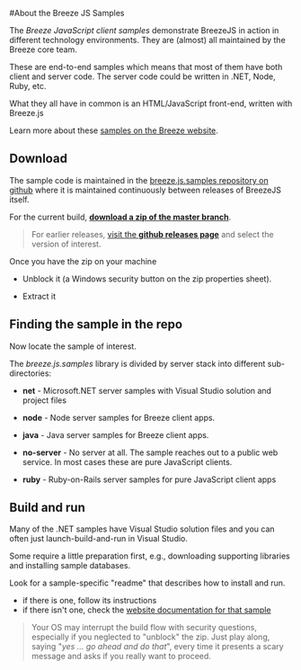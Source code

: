 #About the Breeze JS Samples

The *Breeze JavaScript client samples* demonstrate BreezeJS in action in different technology environments. They are (almost) all maintained by the Breeze core team.

These are end-to-end samples which means that most of them have both client and server code. The server code could be written in .NET, Node, Ruby, etc.

What they all have in common is an HTML/JavaScript front-end, written with Breeze.js

Learn more about these [samples on the Breeze website](http://breeze.github.io/doc-samples/ "About the BreezeJS Samples").

## Download

The sample code is maintained in the [breeze.js.samples repository on github](https://github.com/Breeze/breeze.js.samples "breeze.js.samples on GitHub") where it is maintained continuously between releases of BreezeJS itself.

For the current build, [**download a zip of the master branch**](https://github.com/Breeze/breeze.js.samples/archive/master.zip).

>For earlier releases, [visit the **github releases page**](https://github.com/Breeze/breeze.js.samples/releases) and select the version of interest.

Once you have the zip on your machine

- Unblock it (a Windows security button on the zip properties sheet).

- Extract it

## Finding the sample in the repo

Now locate the sample of interest.

The *breeze.js.samples* library is divided by server stack into different sub-directories:

+ **net** - Microsoft.NET server samples with Visual Studio solution and project files

+ **node** - Node server samples for Breeze client apps.

+ **java** - Java server samples for Breeze client apps. 

+ **no-server** - No server at all. The sample reaches out to a public web service. In most cases these are pure JavaScript clients.

+ **ruby** - Ruby-on-Rails server samples for pure JavaScript client apps

## Build and run

Many of the .NET samples have Visual Studio solution files and you can often just launch-build-and-run in Visual Studio.

Some require a little preparation first, e.g., downloading supporting libraries and installing sample databases.

Look for a sample-specific "readme" that describes how to install and run.

- if there is one, follow its instructions
- if there isn't one, check the [website documentation for that sample](http://breeze.github.io/doc-samples/)

>Your OS may interrupt the build flow with security questions, especially if you neglected to "unblock" the zip. Just play along, saying "*yes ... go ahead and do that*", every time it presents a scary message and asks if you really want to proceed.
